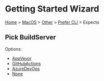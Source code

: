 <!--
GENERATED FILE - DO NOT EDIT
This file was generated by [MarkdownSnippets](https://github.com/SimonCropp/MarkdownSnippets).
Source File: /docs/mdsource/wiz/MacOS_Other_Cli_Expecto.source.md
To change this file edit the source file and then run MarkdownSnippets.
-->

# Getting Started Wizard

[Home](/docs/wiz/readme.md) > [MacOS](MacOS.md) > [Other](MacOS_Other.md) > [Prefer CLI](MacOS_Other_Cli.md) > Expecto

## Pick BuildServer

Options:
 * [AppVeyor](MacOS_Other_Cli_Expecto_AppVeyor.md)
 * [GitHubActions](MacOS_Other_Cli_Expecto_GitHubActions.md)
 * [AzureDevOps](MacOS_Other_Cli_Expecto_AzureDevOps.md)
 * [None](MacOS_Other_Cli_Expecto_None.md)
